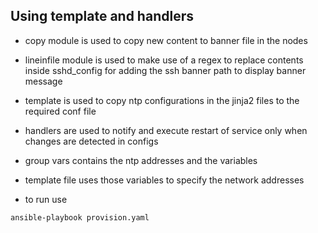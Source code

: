## Using template and handlers

- copy module is used to copy new content to banner file in the nodes
- lineinfile module is used to make use of a regex to replace contents inside sshd_config for adding the ssh banner path to display banner message
- template is used to copy ntp configurations in the jinja2 files to the required conf file
- handlers are used to notify and execute restart of service only when changes are detected in configs
- group vars contains the ntp addresses and the variables
- template file uses those variables to specify the network addresses

- to run use
```
ansible-playbook provision.yaml
```

